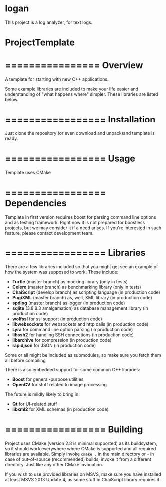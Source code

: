 # logan
This project is a log analyzer, for text logs.

ProjectTemplate
================
================
**Overview**
================

A template for starting with new C++ applications.

Some example libraries are included to make your life easier and understanding of "what happens where" simpler.
These libraries are listed below.

=================
**Installation**
=================

Just clone the repository (or even download and unpack)and template is ready.

=================
**Usage**
=================

Template uses CMake 

=================
**Dependencies**
=================

Template in first version requires boost for parsing command line options and as testing framework. Right now it is not
prepared for boostless projects, but we may consider it if a need arises. If you're interested in such feature, please
contact development team.

=================
**Libraries**
=================

There are a few libraries included so that you might get see an example of how the system was supposed to work.
These include:

 * **Turtle** (master branch) as mocking library (only in tests)
 * **Celero** (master branch) as benchmarking library (only in tests)
 * **ChaiScript** (develop branch) as scripting language (in production code)
 * **PugiXML** (master branch) as, well, XML library (in production code)
 * **spdlog** (master branch) as logger (in production code)
 * **sqlite** (3.8.8.3 amalgamation) as database management library (in production code)
 * **wolfssl** for ssl support  (in production code)
 * **libwebsockets** for websockets and http calls (in production code)
 * **Lyra** for command line option parsing (in production code)
 * **libssh2** for handling SSH connections (in production code)
 * **libarchive** for compression (in production code)
 * **rapidjson** for JSON (in production code)

Some or all might be included as submodules, so make sure you fetch them all before compiling

There is also embedded support for some common C++ libraries:
 * **Boost** for general-purpose utilities
 * **OpenCV** for stuff related to image processing


The future is mildly likely to bring in:
 
* **Qt** for UI-related stuff
* **libxml2** for XML schemas (in production code)

=================
**Building**
=================

Project uses CMake (version 2.8 is minimal supported) as its buildsystem, so it should work everywhere where CMake is supported and all required libraries are available.
Simply invoke `cmake .` in the main directory or - in case of out-of-source (recommended) builds, invoke it from a different directory. Just like any other CMake invocation.

If you wish to use provided libraries on MSVS, make sure you have installed at least MSVS 2013 Update 4, as some stuff in ChaiScript library requires it.
